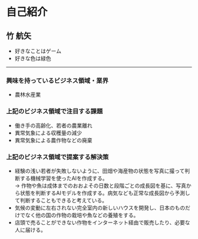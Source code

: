 # 自己紹介

## 竹 航矢

- 好きなことはゲーム
- 好きな色は緑色

***

### 興味を持っているビジネス領域・業界

- 農林水産業

### 上記のビジネス領域で注目する課題

- 働き手の高齢化、若者の農業離れ
- 異常気象による収穫量の減少
- 異常気象による農作物などの廃棄

### 上記のビジネス領域で提案する解決策

- 経験の浅い若者が失敗しないように、田畑や海産物の状態を写真に撮って判断する機械学習を使ったAIを作成する。  
&rarr; 作物や魚は成体までのおおよその日数と段階ごとの成長図を基に、写真から状態を判断するAIモデルを作成する。病気なども正常な成長図から予測して判断することもできると考えている。
- 気候の変動に左右されない完全室内の新しいハウスを開発し、日本のものだけでなく他の国の作物の栽培や魚などの養殖をする。
- 店頭で売ることができない作物をインターネット経由で販売したり、必要な人に届ける。